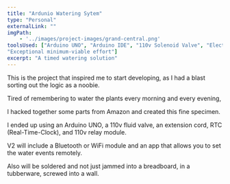 ```yaml
---
title: "Ardunio Watering Sytem"
type: "Personal"
externalLink: ""
imgPath: 
    - '../images/project-images/grand-central.png'
toolsUsed: ["Arduino UNO", "Arduino IDE", "110v Solenoid Valve", "Electrical Tape", "RTC ds1302", "110v Relay Module",
"Exceptional minimum-viable effort"]
excerpt: "A timed watering solution"
---
```

This is the project that inspired me to start developing, as I
had a blast sorting out the logic as a noobie.

Tired of remembering to water the plants every morning and every evening,

I hacked together some parts from Amazon and created this fine specimen.


I ended up using an Arduino UNO, a 110v fluid valve, an
extension cord, RTC (Real-Time-Clock), and 110v relay module.

V2 will include a Bluetooth or WiFi module and an app that allows you to set the water events remotely. 

Also will be soldered and not just jammed into a breadboard,
in a tubberware, screwed into a wall.
          